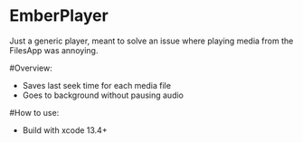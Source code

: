 EmberPlayer
===============

Just a generic player, meant to solve an issue where playing media from the FilesApp was annoying.

#Overview:
* Saves last seek time for each media file
* Goes to background without pausing audio

#How to use:

* Build with xcode 13.4+
